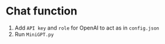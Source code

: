 # Chat function

1. Add `API key` and `role` for OpenAI to act as in `config.json`
2. Run `MiniGPT.py`
